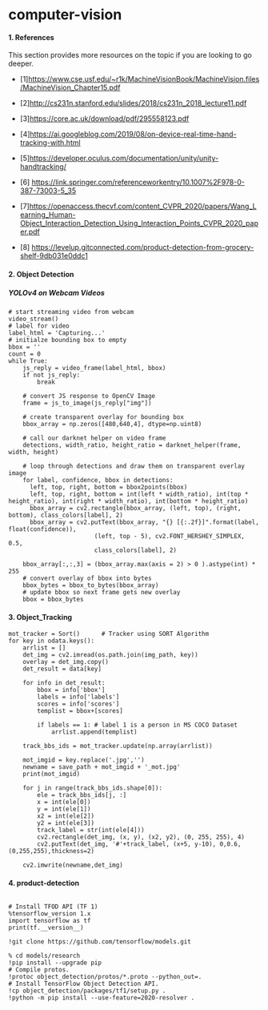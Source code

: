 # computer-vision

#### 1. References
This section provides more resources on the topic if you are looking to go deeper.

* [1]https://www.cse.usf.edu/~r1k/MachineVisionBook/MachineVision.files/MachineVision_Chapter15.pdf

* [2]http://cs231n.stanford.edu/slides/2018/cs231n_2018_lecture11.pdf

* [3]https://core.ac.uk/download/pdf/295558123.pdf

* [4]https://ai.googleblog.com/2019/08/on-device-real-time-hand-tracking-with.html

* [5]https://developer.oculus.com/documentation/unity/unity-handtracking/

* [6]     https://link.springer.com/referenceworkentry/10.1007%2F978-0-387-73003-5_35

* [7]https://openaccess.thecvf.com/content_CVPR_2020/papers/Wang_Learning_Human-Object_Interaction_Detection_Using_Interaction_Points_CVPR_2020_paper.pdf

* [8] https://levelup.gitconnected.com/product-detection-from-grocery-shelf-9db031e0ddc1

#### 2. Object Detection
##### YOLOv4 on Webcam Videos
```
# start streaming video from webcam
video_stream()
# label for video
label_html = 'Capturing...'
# initialze bounding box to empty
bbox = ''
count = 0 
while True:
    js_reply = video_frame(label_html, bbox)
    if not js_reply:
        break

    # convert JS response to OpenCV Image
    frame = js_to_image(js_reply["img"])

    # create transparent overlay for bounding box
    bbox_array = np.zeros([480,640,4], dtype=np.uint8)

    # call our darknet helper on video frame
    detections, width_ratio, height_ratio = darknet_helper(frame, width, height)

    # loop through detections and draw them on transparent overlay image
    for label, confidence, bbox in detections:
      left, top, right, bottom = bbox2points(bbox)
      left, top, right, bottom = int(left * width_ratio), int(top * height_ratio), int(right * width_ratio), int(bottom * height_ratio)
      bbox_array = cv2.rectangle(bbox_array, (left, top), (right, bottom), class_colors[label], 2)
      bbox_array = cv2.putText(bbox_array, "{} [{:.2f}]".format(label, float(confidence)),
                        (left, top - 5), cv2.FONT_HERSHEY_SIMPLEX, 0.5,
                        class_colors[label], 2)

    bbox_array[:,:,3] = (bbox_array.max(axis = 2) > 0 ).astype(int) * 255
    # convert overlay of bbox into bytes
    bbox_bytes = bbox_to_bytes(bbox_array)
    # update bbox so next frame gets new overlay
    bbox = bbox_bytes
```
#### 3. Object_Tracking
```
mot_tracker = Sort()      # Tracker using SORT Algorithm
for key in odata.keys():   
    arrlist = []
    det_img = cv2.imread(os.path.join(img_path, key))
    overlay = det_img.copy()
    det_result = data[key] 
    
    for info in det_result:
        bbox = info['bbox']
        labels = info['labels']
        scores = info['scores']
        templist = bbox+[scores]
        
        if labels == 1: # label 1 is a person in MS COCO Dataset
            arrlist.append(templist)
            
    track_bbs_ids = mot_tracker.update(np.array(arrlist))
    
    mot_imgid = key.replace('.jpg','')
    newname = save_path + mot_imgid + '_mot.jpg'
    print(mot_imgid)
    
    for j in range(track_bbs_ids.shape[0]):  
        ele = track_bbs_ids[j, :]
        x = int(ele[0])
        y = int(ele[1])
        x2 = int(ele[2])
        y2 = int(ele[3])
        track_label = str(int(ele[4])) 
        cv2.rectangle(det_img, (x, y), (x2, y2), (0, 255, 255), 4)
        cv2.putText(det_img, '#'+track_label, (x+5, y-10), 0,0.6,(0,255,255),thickness=2)
        
    cv2.imwrite(newname,det_img)
```
#### 4. product-detection
```

# Install TFOD API (TF 1)
%tensorflow_version 1.x
import tensorflow as tf 
print(tf.__version__)

!git clone https://github.com/tensorflow/models.git

% cd models/research
!pip install --upgrade pip
# Compile protos.
!protoc object_detection/protos/*.proto --python_out=.
# Install TensorFlow Object Detection API.
!cp object_detection/packages/tf1/setup.py .
!python -m pip install --use-feature=2020-resolver .

```
